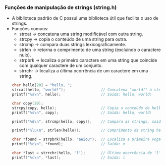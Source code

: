 ### Funções de manipulação de strings (string.h)

- A biblioteca padrão de C possui uma biblioteca útil que facilita o uso de strings.
- Funções comuns:
    - strcat  -> concatena uma string modificável com outra string.
    - strcpy  -> copia o conteúdo de uma string para outra.
    - strcmp  -> compara duas strings lexicograficamente.
    - strlen  -> retorna o comprimento de uma string (excluindo o caractere nulo).
    - strpbrk -> localiza o primeiro caractere em uma string que coincide com qualquer caractere de um conjunto.
    - strrchr -> localiza a última ocorrência de um caractere em uma string.
    ```c
    char hello[20] = "hello, ";
    strcat(hello, "world!");                // Concatena "world!" à string hello
    printf("%s\n", hello);                  // Saída: hello, world!

    char copy[20];
    strcpy(copy, hello);                    // Copia o conteúdo de hello para copy
    printf("%s\n", copy);                   // Saída: hello, world!

    printf("%d\n", strcmp(hello, copy));    // Compara as strings, saída: 0 (iguais)

    printf("%lu\n", strlen(hello));         // Comprimento da string hello, saída: 12

    char *found = strpbrk(hello, "aeiou");  // Localiza a primeira vogal em hello
    printf("%c\n", *found);                 // Saída: e

    char *last = strrchr(hello, 'l');       // Última ocorrência de 'l' em hello
    printf("%c\n", *last);                  // Saída: l
    ```
